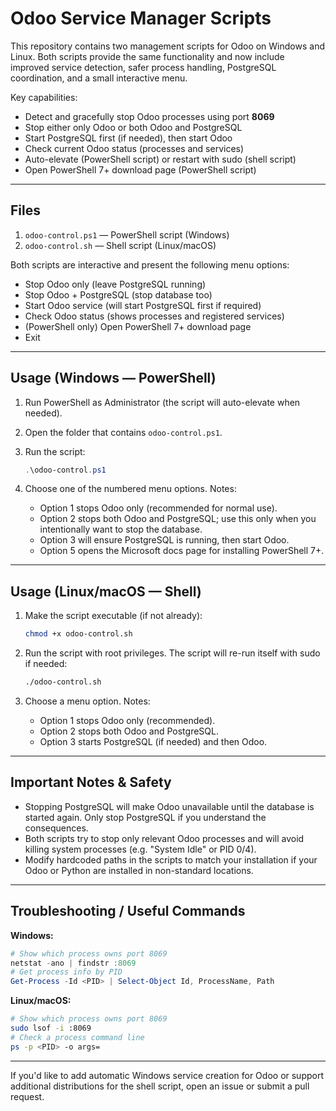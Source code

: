 # Odoo Service Manager Scripts

This repository contains two management scripts for Odoo on Windows and Linux. Both scripts provide the same functionality and now include
improved service detection, safer process handling, PostgreSQL coordination, and a small interactive menu.

Key capabilities:
- Detect and gracefully stop Odoo processes using port **8069**
- Stop either only Odoo or both Odoo and PostgreSQL
- Start PostgreSQL first (if needed), then start Odoo
- Check current Odoo status (processes and services)
- Auto-elevate (PowerShell script) or restart with sudo (shell script)
- Open PowerShell 7+ download page (PowerShell script)

---

## Files

1. `odoo-control.ps1` — PowerShell script (Windows)
2. `odoo-control.sh` — Shell script (Linux/macOS)

Both scripts are interactive and present the following menu options:

- Stop Odoo only (leave PostgreSQL running)
- Stop Odoo + PostgreSQL (stop database too)
- Start Odoo service (will start PostgreSQL first if required)
- Check Odoo status (shows processes and registered services)
- (PowerShell only) Open PowerShell 7+ download page
- Exit

---

## Usage (Windows — PowerShell)

1. Run PowerShell as Administrator (the script will auto-elevate when needed).
2. Open the folder that contains `odoo-control.ps1`.
3. Run the script:

   ```powershell
   .\odoo-control.ps1
   ```

4. Choose one of the numbered menu options. Notes:

   - Option 1 stops Odoo only (recommended for normal use).
   - Option 2 stops both Odoo and PostgreSQL; use this only when you intentionally want to stop the database.
   - Option 3 will ensure PostgreSQL is running, then start Odoo.
   - Option 5 opens the Microsoft docs page for installing PowerShell 7+.

---

## Usage (Linux/macOS — Shell)

1. Make the script executable (if not already):

   ```bash
   chmod +x odoo-control.sh
   ```

2. Run the script with root privileges. The script will re-run itself with sudo if needed:

   ```bash
   ./odoo-control.sh
   ```

3. Choose a menu option. Notes:

   - Option 1 stops Odoo only (recommended).
   - Option 2 stops both Odoo and PostgreSQL.
   - Option 3 starts PostgreSQL (if needed) and then Odoo.

---

## Important Notes & Safety

- Stopping PostgreSQL will make Odoo unavailable until the database is started again. Only stop PostgreSQL if you understand the consequences.
- Both scripts try to stop only relevant Odoo processes and will avoid killing system processes (e.g. "System Idle" or PID 0/4).
- Modify hardcoded paths in the scripts to match your installation if your Odoo or Python are installed in non-standard locations.

---

## Troubleshooting / Useful Commands

**Windows:**

```powershell
# Show which process owns port 8069
netstat -ano | findstr :8069
# Get process info by PID
Get-Process -Id <PID> | Select-Object Id, ProcessName, Path
```

**Linux/macOS:**

```bash
# Show which process owns port 8069
sudo lsof -i :8069
# Check a process command line
ps -p <PID> -o args=
```

---

If you'd like to add automatic Windows service creation for Odoo or support additional distributions for the shell script, open an issue or submit a pull request.
